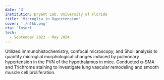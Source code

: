 ```yaml
---
date: '3'
institution: Bryant Lab, University of Florida
title: 'Microglia in Hypertension'
cover: './nfkb.png'
cta: 'Insert'
tech:
  - September 2023 - May 2024
---
```


Utilized immunohistochemistry, confocal microscopy, and Sholl analysis to quantify microglial morphological changes induced by pulmonary hypertension in the PVN of the hypothalamus in mice. Conducted α-SMA and Trichrome staining to investigate lung vascular remodeling and smooth muscle cell proliferation.
